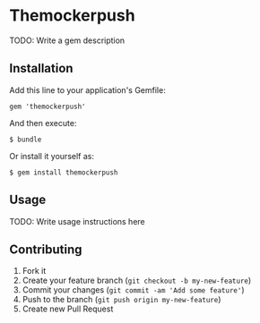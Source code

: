 # Themockerpush

TODO: Write a gem description

## Installation

Add this line to your application's Gemfile:

    gem 'themockerpush'

And then execute:

    $ bundle

Or install it yourself as:

    $ gem install themockerpush

## Usage

TODO: Write usage instructions here

## Contributing

1. Fork it
2. Create your feature branch (`git checkout -b my-new-feature`)
3. Commit your changes (`git commit -am 'Add some feature'`)
4. Push to the branch (`git push origin my-new-feature`)
5. Create new Pull Request
